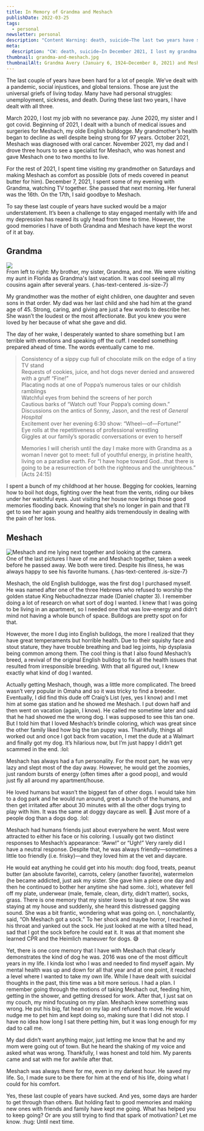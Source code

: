 ```yaml
---
title: In Memory of Grandma and Meshach
publishDate: 2022-03-25
tags:
  - personal
newsletter: personal
description: "Content Warning: death, suicide—The last two years have sucked. I have experienced unemployment, sickness, and the death of loved ones. Specifically I lost my grandma and my dog, Meshach, in December 2021. In this post, I talk about the good memories I have of them that help me combat my sorrow."
meta:
  description: "CW: death, suicide—In December 2021, I lost my grandma and my dog, Meshach. Here, I count the good memories that help me combat my sorrow."
thumbnail: grandma-and-meshach.jpg
thumbnailAlt: Grandma Avery (January 6, 1924–December 8, 2021) and Meshach (January 20, 2013–December 17, 2021)
---
```


The last couple of years have been hard for a lot of people. We’ve dealt with a pandemic, social injustices, and global tensions. Those are just the universal griefs of living today. Many have had personal struggles: unemployment, sickness, and death. During these last two years, I have dealt with all three.

March 2020, I lost my job with no severance pay. June 2020, my sister and I got covid. Beginning of 2021, I dealt with a bunch of medical issues and surgeries for Meshach, my olde English bulldogge. My grandmother’s health began to decline as well despite being strong for 97 years. October 2021, Meshach was diagnosed with oral cancer. November 2021, my dad and I drove three hours to see a specialist for Meshach, who was honest and gave Meshach one to two months to live.

For the rest of 2021, I spent time visiting my grandmother on Saturdays and making Meshach as comfort as possible (lots of meds covered in peanut butter for him). December 7, 2021, I spent some of my evening with Grandma, watching TV together. She passed that next morning. Her funeral was the 16th. On the 17th, I said goodbye to Meshach.

To say these last couple of years have sucked would be a major understatement. It’s been a challenge to stay engaged mentally with life and my depression has reared its ugly head from time to time. However, the good memories I have of both Grandma and Meshach have kept the worst of it at bay.

## Grandma

![](/images/posts/grandma-siblings.jpg)  
From left to right: My brother, my sister, Grandma, and me. We were visiting my aunt in Florida as Grandma's last vacation. It was cool seeing all my cousins again after several years. {.has-text-centered .is-size-7}

My grandmother was the mother of eight children, one daughter and seven sons in that order. My dad was her last child and she had him at the grand age of 45. Strong, caring, and giving are just a few words to describe her. She wasn’t the loudest or the most affectionate. But you knew you were loved by her because of what she gave and did.

The day of her wake, I desperately wanted to share something but I am terrible with emotions and speaking off the cuff. I needed something prepared ahead of time. The words eventually came to me.

> Consistency of a sippy cup full of chocolate milk on the edge of a tiny TV stand  
> Requests of cookies, juice, and hot dogs never denied and answered with a gruff “Fine!”  
> Placating nods at one of Poppa’s numerous tales or our childish ramblings  
> Watchful eyes from behind the screens of her porch  
> Cautious barks of “Watch out! Your Poppa’s coming down.”  
> Discussions on the antics of Sonny, Jason, and the rest of _General Hospital_  
> Excitement over her evening 6:30 show: “Wheel—of—Fortune!”  
> Eye rolls at the repetitiveness of professional wrestling  
> Giggles at our family’s sporadic conversations or even to herself
>
> Memories I will cherish until the day I make more with Grandma as a woman I never got to meet: full of youthful energy, in pristine health, living on a paradise earth. For “I have hope toward God...that there is going to be a resurrection of both the righteous and the unrighteous.” (Acts 24:15)

I spent a bunch of my childhood at her house. Begging for cookies, learning how to boil hot dogs, fighting over the heat from the vents, riding our bikes under her watchful eyes. Just visiting her house now brings those good memories flooding back. Knowing that she’s no longer in pain and that I’ll get to see her again young and healthy aids tremendously in dealing with the pain of her loss.

## Meshach

![Meshach and me lying next together and looking at the camera.](/images/posts/me-meshach-last-pic.jpg)  
One of the last pictures I have of me and Meshach together, taken a week before he passed away. We both were tired. Despite his illness, he was always happy to see his favorite humans. {.has-text-centered .is-size-7}

Meshach, the old English bulldogge, was the first dog I purchased myself. He was named after one of the three Hebrews who refused to worship the golden statue King Nebuchadnezzar made (Daniel chapter 3). I remember doing a lot of research on what sort of dog I wanted. I knew that I was going to be living in an apartment, so I needed one that was low-energy and didn’t mind not having a whole bunch of space. Bulldogs are pretty spot on for that.

However, the more I dug into English bulldogs, the more I realized that they have great temperaments but horrible health. Due to their squishy face and stout stature, they have trouble breathing and bad leg joints, hip dysplasia being common among them. The cool thing is that I also found Meshach’s breed, a revival of the original English bulldog to fix all the health issues that resulted from irresponsible breeding. With that all figured out, I knew exactly what kind of dog I wanted.

Actually getting Meshach, though, was a little more complicated. The breed wasn’t very popular in Omaha and so it was tricky to find a breeder. Eventually, I did find this dude off Craig’s List (yes, yes I know) and I met him at some gas station and he showed me Meshach. I put down half and then went on vacation (again, I know). He called me sometime later and said that he had showed me the wrong dog. I was supposed to see this tan one. But I told him that I loved Meshach’s brindle coloring, which was great since the other family liked how big the tan puppy was. Thankfully, things all worked out and once I got back from vacation, I met the dude at a Walmart and finally got my dog. It’s hilarious now, but I’m just happy I didn’t get scammed in the end. :lol:

Meshach has always had a fun personality. For the most part, he was very lazy and slept most of the day away. However, he would get the zoomies, just random bursts of energy (often times after a good poop), and would just fly all around my apartment/house.

He loved humans but wasn’t the biggest fan of other dogs. I would take him to a dog park and he would run around, greet a bunch of the humans, and then get irritated after about 30 minutes with all the other dogs trying to play with him. It was the same at doggy daycare as well. :shrug: Just more of a people dog than a dogs dog. :lol:

Meshach had humans friends just about everywhere he went. Most were attracted to either his face or his coloring. I usually got two distinct responses to Meshach’s appearance: “Aww!” or “Ugh!” Very rarely did I have a neutral response. Despite that, he was always friendly—sometimes a little too friendly (i.e. frisky)—and they loved him at the vet and daycare.

He would eat anything he could get into his mouth: dog food, treats, peanut butter (an absolute favorite), carrots, celery (another favorite), watermelon (he became addicted, just ask my sister. She gave him a piece one day and then he continued to bother her anytime she had some. :lol:), whatever fell off my plate, underwear (male, female, clean, dirty, didn’t matter), socks, grass. There is one memory that my sister loves to laugh at now. She was staying at my house and suddenly, she heard this distressed gagging sound. She was a bit frantic, wondering what was going on. I, nonchalantly, said, “Oh Meshach got a sock.” To her shock and maybe horror, I reached in his throat and yanked out the sock. He just looked at me with a tilted head, sad that I got the sock before he could eat it. It was at that moment she learned CPR and the Heimlich maneuver for dogs. :sweat_smile:

Yet, there is one core memory that I have with Meshach that clearly demonstrates the kind of dog he was. 2016 was one of the most difficult years in my life. I kinda lost who I was and needed to find myself again. My mental health was up and down for all that year and at one point, it reached a level where I wanted to take my own life. While I have dealt with suicidal thoughts in the past, this time was a bit more serious. I had a plan. I remember going through the motions of taking Meshach out, feeding him, getting in the shower, and getting dressed for work. After that, I just sat on my couch, my mind focusing on my plan. Meshach knew something was wrong. He put his big, fat head on my lap and refused to move. He would nudge me to pet him and kept doing so, making sure that I did not stop. I have no idea how long I sat there petting him, but it was long enough for my dad to call me.

My dad didn’t want anything major, just letting me know that he and my mom were going out of town. But he heard the shaking of my voice and asked what was wrong. Thankfully, I was honest and told him. My parents came and sat with me for awhile after that.

Meshach was always there for me, even in my darkest hour. He saved my life. So, I made sure to be there for him at the end of his life, doing what I could for his comfort.

Yes, these last couple of years have sucked. And yes, some days are harder to get through than others. But holding fast to good memories and making new ones with friends and family have kept me going. What has helped you to keep going? Or are you still trying to find that spark of motivation? Let me know. :hug: Until next time.
